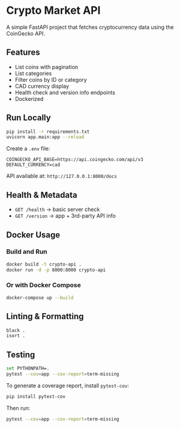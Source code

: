 # Crypto Market API

A simple FastAPI project that fetches cryptocurrency data using the CoinGecko API.

## Features
- List coins with pagination
- List categories
- Filter coins by ID or category
- CAD currency display
- Health check and version info endpoints
- Dockerized


## Run Locally

```bash
pip install -r requirements.txt
uvicorn app.main:app --reload
```

Create a `.env` file:

```env
COINGECKO_API_BASE=https://api.coingecko.com/api/v3
DEFAULT_CURRENCY=cad
```

API available at: `http://127.0.0.1:8000/docs`

## Health & Metadata
- `GET /health` → basic server check
- `GET /version` → app + 3rd-party API info

## Docker Usage

### Build and Run
```bash
docker build -t crypto-api .
docker run -d -p 8000:8000 crypto-api
```

### Or with Docker Compose
```bash
docker-compose up --build
```

## Linting & Formatting

```bash
black .
isort .
```

## Testing

```bash
set PYTHONPATH=.
pytest --cov=app --cov-report=term-missing
```

To generate a coverage report, install `pytest-cov`:

```bash
pip install pytest-cov
```

Then run:

```bash
pytest --cov=app --cov-report=term-missing
```